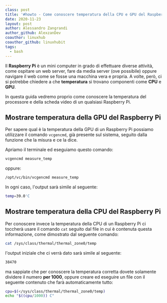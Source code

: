 ```yaml
---
class: post
title: '#howto - Come conoscere temperatura della CPU e GPU del Raspberry Pi'
date: 2020-11-23
layout: post
author: Alessandro Zangrandi
author_github: AlexzanDev
coauthor: linuxhub
coauthor_github: linuxhubit
tags:
  - bash
---
```

Il **Raspberry Pi** è un mini computer in grado di effettuare diverse attività, come ospitare un web server, fare da media server (ove possibile) oppure navigare il web come se fosse una macchina vera e propria. A volte, però, ci si potrebbe chiedere a che **temperatura** si trovano componenti come **CPU** e **GPU**.

In questa guida vedremo proprio come conoscere la temperatura del processore e della scheda video di un qualsiasi Raspberry Pi.

## Mostrare temperatura della GPU del Raspberry Pi

Per sapere qual è la temperatura della GPU di un Raspberry Pi possiamo utilizzare il comando `vcgencmd`, già presente sul sistema, seguito dalla funzione che la misura e ce la dice.

Apriamo il terminale ed eseguiamo questo comando:

```bash
vcgencmd measure_temp
```

oppure:

```bash
/opt/vc/bin/vcgencmd measure_temp
```

In ogni caso, l'output sarà simile al seguente:

```bash
temp=39.0'C
```

## Mostrare temperatura della CPU del Raspberry Pi

Per conoscere invece la temperatura della CPU di un Raspberry Pi ci toccherà usare il comando `cat` seguito dal file in cui è contenuta questa informazione, come dimostrato dal seguente comando:

```bash
cat /sys/class/thermal/thermal_zone0/temp
```

l'output iniziale che ci verrà dato sarà simile al seguente:

```bash
38470
```

ma sappiate che per conoscere la temperatura corretta dovete solamente dividere il numero **per 1000**, oppure creare ed eseguire un file con il seguente contenuto che farà automaticamente tutto:

```bash
cpu=$(</sys/class/thermal/thermal_zone0/temp)
echo "$((cpu/1000)) C"
```

